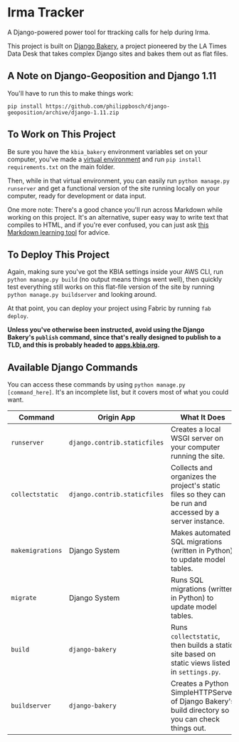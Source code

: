 # Irma Tracker
A Django-powered power tool for ttracking calls for help during Irma.

This project is built on [Django Bakery](https://github.com/datadesk/django-bakery), a project pioneered by the LA Times Data Desk that takes complex Django sites and bakes them out as flat files.

## A Note on Django-Geoposition and Django 1.11

You'll have to run this to make things work:

`pip install https://github.com/philippbosch/django-geoposition/archive/django-1.11.zip`

## To Work on This Project
Be sure you have the `kbia_bakery` environment variables set on your computer, you've made a [virtual environment](https://open.nytimes.com/set-up-your-mac-like-an-interactive-news-developer-bb8d2c4097e5?mcubz=1) and run `pip install requirements.txt` on the main folder.

Then, while in that virtual environment, you can easily run `python manage.py runserver` and get a functional version of the site running locally on your computer, ready for development or data input.

One more note: There's a good chance you'll run across Markdown while working on this project. It's an alternative, super easy way to write text that compiles to HTML, and if you're ever confused, you can just ask [this Markdown learning tool](http://mdcheatsheet.com/) for advice.

## To Deploy This Project
Again, making sure you've got the KBIA settings inside your AWS CLI, run `python manage.py build` (no output means things went well), then quickly test everything still works on this flat-file version of the site by running `python manage.py buildserver` and looking around.

At that point, you can deploy your project using Fabric by running `fab deploy`.

__Unless you've otherwise been instructed, avoid using the Django Bakery's `publish` command, since that's really designed to publish to a TLD, and this is probably headed to [apps.kbia.org](http://apps.kbia.org/).__

## Available Django Commands
You can access these commands by using `python manage.py [command_here]`. It's an incomplete list, but it covers most of what you could want.

|Command|Origin App|What It Does|
|-------|----------|------------|
|`runserver`|`django.contrib.staticfiles`|Creates a local WSGI server on your computer running the site.|
|`collectstatic`|`django.contrib.staticfiles`|Collects and organizes the project's static files so they can be run and accessed by a server instance.|
|`makemigrations`|Django System|Makes automated SQL migrations (written in Python) to update model tables.|
|`migrate`|Django System|Runs SQL migrations (written in Python) to update model tables.|
|`build`|`django-bakery`|Runs `collectstatic`, then builds a static site based on static views listed in `settings.py`.|
|`buildserver`|`django-bakery`|Creates a Python SimpleHTTPServer of Django Bakery's build directory so you can check things out.|

